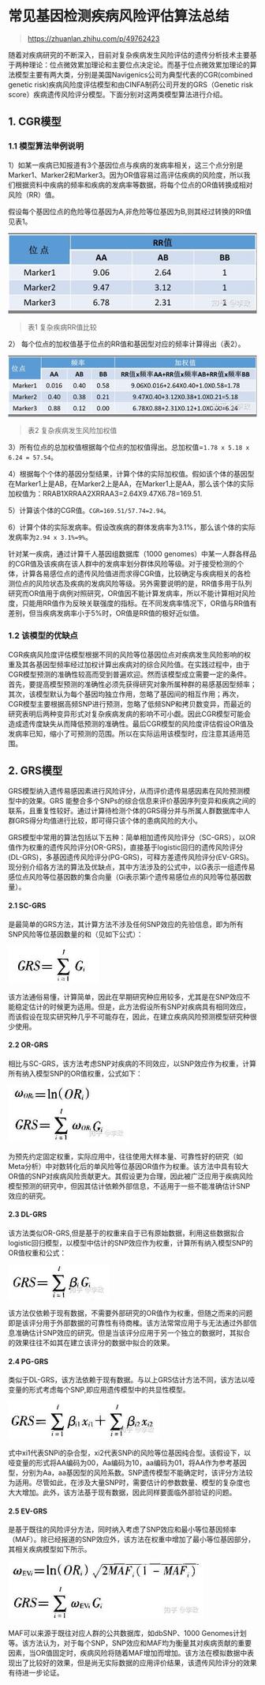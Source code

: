 # 常见基因检测疾病风险评估算法总结

> https://zhuanlan.zhihu.com/p/49762423

随着对疾病研究的不断深入，目前对复杂疾病发生风险评估的遗传分析技术主要基于两种理论：位点微效累加理论和主要位点决定论。而基于位点微效累加理论的算法模型主要有两大类，分别是美国Navigenics公司为典型代表的CGR(combined genetic risk)疾病风险度评估模型和由CINFA制药公司开发的GRS（Genetic risk score）疾病遗传风险评分模型。下面分别对这两类模型算法进行介绍。

## 1. CGR模型
### 1.1 模型算法举例说明

1）如某一疾病已知报道有3个基因位点与疾病的发病率相关，这三个点分别是Marker1、Marker2和Marker3。因为OR值容易过高评估疾病的风险度，所以我们根据资料中疾病的频率和疾病的发病率等数据，将每个位点的OR值转换成相对风险（RR）值。

假设每个基因位点的危险等位基因为A,非危险等位基因为B,则其经过转换的RR值见表1。

![](v2-36effbcb77d83e6f9711e4324d12a66f_r.jpg)
> 表1 复杂疾病RR值比较

2） 每个位点的加权值基于位点的RR值和基因型对应的频率计算得出（表2）。

![](v2-d791ba803e251788c43c601d860b4dad_r.jpg)
> 表2 复杂疾病发生风险加权值

3）所有位点的总加权值根据每个位点的加权值得出。总加权值=``1.78 x 5.18 x 6.24 = 57.54``。

4）根据每个个体的基因分型结果，计算个体的实际加权值。假如该个体的基因型在Marker1上是AB，在Marker2上是AA，在Marker1上是AA，那么该个体的实际加权值为：RRAB1XRRAA2XRRAA3=2.64X9.47X6.78=169.51.

5）计算该个体的CGR值。``CGR=169.51/57.74=2.94``。

6）计算个体的实际发病率。假设改疾病的群体发病率为3.1%，那么该个体的实际发病率为``2.94 x 3.1%=9%``。

针对某一疾病，通过计算千人基因组数据库（1000 genomes）中某一人群各样品的CGR值及该疾病在该人群中的发病率划分群体风险等级。对于接受检测的个体，计算各易感位点的遗传风险值进而求得CGR值，比较确定与疾病相关的各检测位点的风险状态及疾病的发病风险等级。另外需要说明的是，RR值多用于队列研究而OR值用于病例对照研究，OR值因不能计算发病率，所以不能计算相对风险度，只能用RR值作为反映关联强度的指标。在不同发病率情况下，OR值与RR值有差别，但当疾病发病率小于5%时，OR值是RR值的极好近似值。

### 1.2 该模型的优缺点

CGR疾病风险度评估模型根据不同的风险等位基因位点对疾病发生风险影响的权重及其各基因型频率经过加权计算出疾病对的综合风险值。在实践过程中，由于CGR模型预测的准确性较高而受到普遍欢迎。然而该模型成立需要一定的条件。首先，要提高模型预测的准确性必须先获得研究对象所属种群的易感基因型频率；其次，该模型默认为每个基因均独立作用，忽略了基因间的相互作用；再次，CGR模型主要根据高频SNP进行预测，忽略了低频SNP和拷贝数变异，而最近的研究表明后两种变异形式对复杂疾病发病的影响不可小觑。因此CGR模型可能会造成遗传度缺失从而降低预测的准确性。最后CGR模型的风险度评估假设OR值及发病率已知，缩小了可预测的范围。所以在实际运用该模型时，应注意其适用范围。

## 2. GRS模型

GRS模型纳入遗传易感因素进行风险评分，从而评价遗传易感因素在风险预测模型中的效果。GRS 能整合多个SNPs的综合信息来评价基因序列变异和疾病之间的联系，且重复性较好。通过计算待检测个体的GRS得分并与所属人群数据库中人群GRS得分均值进行比较，即可得只该个体的患病风险的大小。

GRS模型中常用的算法包括以下五种：简单相加遗传风险评分（SC-GRS），以OR值作为权重的遗传风险评分(OR-GRS)，直接基于logistic回归的遗传风险评分(DL-GRS)，多基因遗传风险评分(PG-GRS)，可释方差遗传风险评分(EV-GRS)。现分别介绍各方法的算法及优缺点，其中方法涉及的公式中，以G表示一组遗传易感位点风险等位基因数的集合向量（Gi表示第i个遗传易感位点的风险等位基因数量）。

#### 2.1 SC-GRS

是最简单的GRS方法，其计算方法不涉及任何SNP效应的先验信息，即为所有SNP风险等位基因数量的和（见如下公式）：

![](1.jpg)

该方法通俗易懂，计算简单，因此在早期研究种应用较多，尤其是在SNP效应不能稳定估计的时候更为适用。但是，此方法假设所有SNP对疾病具有相同效应，而该假设在现实研究种几乎不可能存在，因此，在建立疾病风险预测模型研究种很少使用。

#### 2.2 OR-GRS

相比与SC-GRS，该方法考虑SNP对疾病的不同效应，以SNP效应作为权重，计算所有纳入模型SNP的OR值权重，公式如下：

![](2.jpg)

为预先约定固定权重，实际应用中，往往使用大样本量、可靠性好的研究（如Meta分析）中对数转化后的单风险等位基因OR值作为权重。该方法中具有较大OR值的SNP对疾病风险贡献更大。其假设更为合理，因此被广泛应用于疾病风险模型预测的研究中，但因其估计依赖外部信息，不适用于一些不能准确估计SNP效应的研究。

#### 2.3 DL-GRS

该方法类似OR-GRS,但是基于的权重来自于已有原始数据，利用这些数据拟合logistic回归模型，以模型中估计的SNP效应作为权重，计算所有纳入模型SNP的OR值权重和公式：

![](3.jpg)

该方法仅依赖于现有数据，不需要外部研究的OR值作为权重，但随之而来的问题即是该评分用于外部数据的可靠性有待商榷。该方法常常应用于与无法通过外部信息准确估计SNP效应的研究。但是当该评分应用于另一个独立的数据时，其拟合的效果往往不如其在建立该评分的数据中拟合的效果。

#### 2.4 PG-GRS

类似于DL-GRS，该方法依赖于现有数据。与以上GRS估计方法不同，该方法以哑变量的形式考虑每个SNP,即应用遗传模型中的共显性模型。

![](4.jpg)

式中xi1代表SNPi的杂合型，xi2代表SNPi的风险等位基因纯合型。该假设下，以哑变量的形式将AA编码为00，Aa编码为10，aa编码为01，将AA作为参考基因型，分别为Aa，aa基因型的风险系数。SNP遗传模型不能确定时，该评分方法较为适用。尽管如此，在涉及大量SNP时，需要估计的参数数量、模型的复杂度也大大增加。此外，该方法基于现有数据，因此同样要面临外部验证的问题。

#### 2.5 EV-GRS

是基于既往的风险评分方法，同时纳入考虑了SNP效应和最小等位基因频率（MAF）。除已经报道的SNP效应外，该方法在权重中增加了最小等位基因部分，其相关疾病模型如下所示。

![](5.jpg)

MAF可以来源于既往对应人群的公共数据库，如dbSNP、1000 Genomes计划等。该方法认为，对于每个SNP，SNP效应和MAF均为衡量其对疾病贡献的重要因素，当OR值固定时，疾病风险将随着MAF增加而增加。该方法在模拟数据中表现出了比较好的效果，但是尚无实际数据的应用评价结果，该遗传风险评分的效果有待进一步论证。